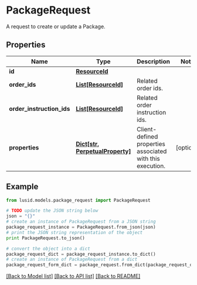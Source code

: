 # PackageRequest

A request to create or update a Package.

## Properties
Name | Type | Description | Notes
------------ | ------------- | ------------- | -------------
**id** | [**ResourceId**](ResourceId.md) |  | 
**order_ids** | [**List[ResourceId]**](ResourceId.md) | Related order ids. | 
**order_instruction_ids** | [**List[ResourceId]**](ResourceId.md) | Related order instruction ids. | 
**properties** | [**Dict[str, PerpetualProperty]**](PerpetualProperty.md) | Client-defined properties associated with this execution. | [optional] 

## Example

```python
from lusid.models.package_request import PackageRequest

# TODO update the JSON string below
json = "{}"
# create an instance of PackageRequest from a JSON string
package_request_instance = PackageRequest.from_json(json)
# print the JSON string representation of the object
print PackageRequest.to_json()

# convert the object into a dict
package_request_dict = package_request_instance.to_dict()
# create an instance of PackageRequest from a dict
package_request_form_dict = package_request.from_dict(package_request_dict)
```
[[Back to Model list]](../README.md#documentation-for-models) [[Back to API list]](../README.md#documentation-for-api-endpoints) [[Back to README]](../README.md)


